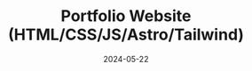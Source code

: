 ---
draft: false
title: "Portfolio Website (HTML/CSS/JS/Astro/Tailwind)"
description: "My personal portfolio website."
date: 2024-05-22
url: https://github.com/nTh0rn/nth0rn.github.io
tags: ["HTML CSS JS", "Web Design"]
---